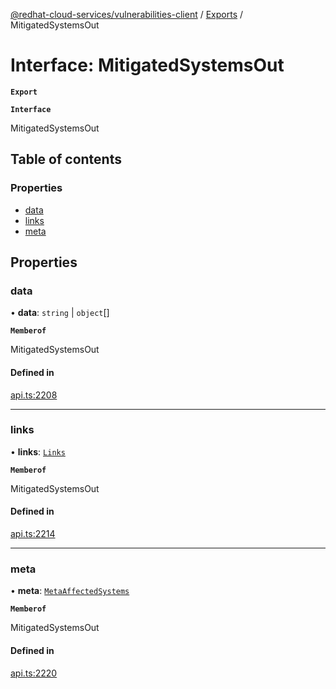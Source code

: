 [@redhat-cloud-services/vulnerabilities-client](../README.md) / [Exports](../modules.md) / MitigatedSystemsOut

# Interface: MitigatedSystemsOut

**`Export`**

**`Interface`**

MitigatedSystemsOut

## Table of contents

### Properties

- [data](MitigatedSystemsOut.md#data)
- [links](MitigatedSystemsOut.md#links)
- [meta](MitigatedSystemsOut.md#meta)

## Properties

### data

• **data**: `string` \| `object`[]

**`Memberof`**

MitigatedSystemsOut

#### Defined in

[api.ts:2208](https://github.com/RedHatInsights/javascript-clients/blob/master/packages/vulnerabilities/api.ts#L2208)

___

### links

• **links**: [`Links`](Links.md)

**`Memberof`**

MitigatedSystemsOut

#### Defined in

[api.ts:2214](https://github.com/RedHatInsights/javascript-clients/blob/master/packages/vulnerabilities/api.ts#L2214)

___

### meta

• **meta**: [`MetaAffectedSystems`](MetaAffectedSystems.md)

**`Memberof`**

MitigatedSystemsOut

#### Defined in

[api.ts:2220](https://github.com/RedHatInsights/javascript-clients/blob/master/packages/vulnerabilities/api.ts#L2220)
